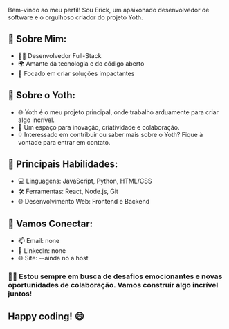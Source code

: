  Bem-vindo ao meu perfil! Sou Erick, um apaixonado desenvolvedor de software e o orgulhoso criador do projeto Yoth.

## 🚀 Sobre Mim:
- 👨‍💻 Desenvolvedor Full-Stack
- 🌍 Amante da tecnologia e do código aberto
- 🎯 Focado em criar soluções impactantes

## 🌟 Sobre o Yoth:
- 🌐 Yoth é o meu projeto principal, onde trabalho arduamente para criar algo incrível.
- 🚀 Um espaço para inovação, criatividade e colaboração.
- 💡 Interessado em contribuir ou saber mais sobre o Yoth? Fique à vontade para entrar em contato.

## 🔧 Principais Habilidades:
- 💻 Linguagens: JavaScript, Python, HTML/CSS
- 🛠️ Ferramentas: React, Node.js, Git
- 🌐 Desenvolvimento Web: Frontend e Backend

## 🤝 Vamos Conectar:
- 📫 Email: none
- 💼 LinkedIn: none
- 🌐 Site: --ainda no a host

### 👨‍🔬 Estou sempre em busca de desafios emocionantes e novas oportunidades de colaboração. Vamos construir algo incrível juntos!

## Happy coding! 😄
